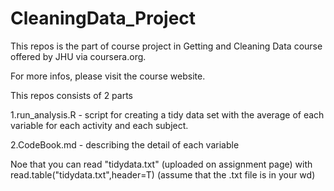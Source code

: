 CleaningData_Project
====================

This repos is  the part of course project in Getting and Cleaning Data course offered by JHU via coursera.org.

For more infos, please visit the course website.

This repos consists of 2 parts

  1.run_analysis.R - script for creating a tidy data set with the average of each variable for each activity and each subject. 
  
  2.CodeBook.md - describing the detail of each variable
  
Noe that you can read "tidydata.txt" (uploaded on assignment page) with read.table("tidydata.txt",header=T) (assume that the .txt file is in your wd)

